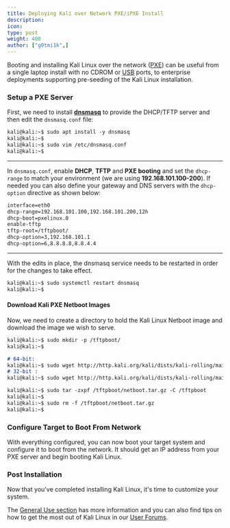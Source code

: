 ```yaml
---
title: Deploying Kali over Network PXE/iPXE Install
description:
icon:
type: post
weight: 400
author: ["g0tmi1k",]
---
```


Booting and installing Kali Linux over the network ([PXE](http://en.wikipedia.org/wiki/Preboot_Execution_Environment)) can be useful from a single laptop install with no CDROM or [USB](/docs/usb/) ports, to enterprise deployments supporting pre-seeding of the Kali Linux installation.

### Setup a PXE Server

First, we need to install **[dnsmasq](https://packages.debian.org/testing/dnsmasq)** to provide the DHCP/TFTP server and then edit the `dnsmasq.conf` file:

```markdown
kali@kali:~$ sudo apt install -y dnsmasq
kali@kali:~$
kali@kali:~$ sudo vim /etc/dnsmasq.conf
kali@kali:~$
```

- - -

In `dnsmasq.conf`, enable **DHCP**, **TFTP** and **PXE booting** and set the `dhcp-range` to match your environment (we are using **192.168.101.100-200**). If needed you can also define your gateway and DNS servers with the `dhcp-option` directive as shown below:

```markdown
interface=eth0
dhcp-range=192.168.101.100,192.168.101.200,12h
dhcp-boot=pxelinux.0
enable-tftp
tftp-root=/tftpboot/
dhcp-option=3,192.168.101.1
dhcp-option=6,8.8.8.8,8.8.4.4
```

- - -

With the edits in place, the dnsmasq service needs to be restarted in order for the changes to take effect.

```markdown
kali@kali:~$ sudo systemctl restart dnsmasq
kali@kali:~$
```

#### Download Kali PXE Netboot Images

Now, we need to create a directory to hold the Kali Linux Netboot image and download the image we wish to serve.

```markdown
kali@kali:~$ sudo mkdir -p /tftpboot/
kali@kali:~$

# 64-bit:
kali@kali:~$ sudo wget http://http.kali.org/kali/dists/kali-rolling/main/installer-amd64/current/images/netboot/netboot.tar.gz -P /tftpboot/
# 32-bit :
kali@kali:~$ sudo wget http://http.kali.org/kali/dists/kali-rolling/main/installer-i386/current/images/netboot/netboot.tar.gz -P /tftpboot/

kali@kali:~$ sudo tar -zxpf /tftpboot/netboot.tar.gz -C /tftpboot
kali@kali:~$
kali@kali:~$ sudo rm -f /tftpboot/netboot.tar.gz
kali@kali:~$
```

### Configure Target to Boot From Network

With everything configured, you can now boot your target system and configure it to boot from the network. It should get an IP address from your PXE server and begin booting Kali Linux.

### Post Installation

Now that you've completed installing Kali Linux, it's time to customize your system.

The [General Use section](/docs/general-use/) has more information and you can also find tips on how to get the most out of Kali Linux in our [User Forums](https://forums.kali.org/).
